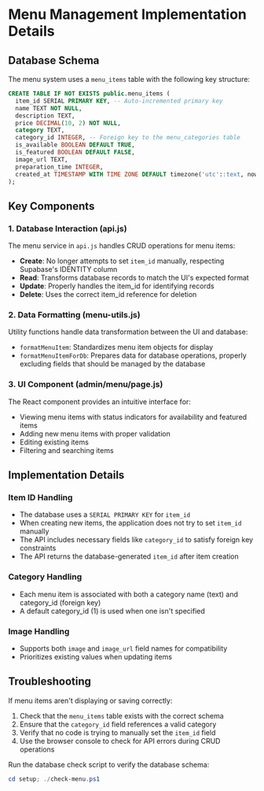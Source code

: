 # Menu Management Implementation Details

## Database Schema

The menu system uses a `menu_items` table with the following key structure:

```sql
CREATE TABLE IF NOT EXISTS public.menu_items (
  item_id SERIAL PRIMARY KEY, -- Auto-incremented primary key
  name TEXT NOT NULL,
  description TEXT,
  price DECIMAL(10, 2) NOT NULL,
  category TEXT,
  category_id INTEGER, -- Foreign key to the menu_categories table
  is_available BOOLEAN DEFAULT TRUE,
  is_featured BOOLEAN DEFAULT FALSE,
  image_url TEXT,
  preparation_time INTEGER,
  created_at TIMESTAMP WITH TIME ZONE DEFAULT timezone('utc'::text, now())
);
```

## Key Components

### 1. Database Interaction (api.js)

The menu service in `api.js` handles CRUD operations for menu items:

- **Create**: No longer attempts to set `item_id` manually, respecting Supabase's IDENTITY column
- **Read**: Transforms database records to match the UI's expected format
- **Update**: Properly handles the item_id for identifying records
- **Delete**: Uses the correct item_id reference for deletion

### 2. Data Formatting (menu-utils.js)

Utility functions handle data transformation between the UI and database:

- `formatMenuItem`: Standardizes menu item objects for display
- `formatMenuItemForDb`: Prepares data for database operations, properly excluding fields that should be managed by the database

### 3. UI Component (admin/menu/page.js)

The React component provides an intuitive interface for:
- Viewing menu items with status indicators for availability and featured items
- Adding new menu items with proper validation
- Editing existing items
- Filtering and searching items

## Implementation Details

### Item ID Handling

- The database uses a `SERIAL PRIMARY KEY` for `item_id`
- When creating new items, the application does not try to set `item_id` manually
- The API includes necessary fields like `category_id` to satisfy foreign key constraints
- The API returns the database-generated `item_id` after item creation

### Category Handling

- Each menu item is associated with both a category name (text) and category_id (foreign key)
- A default category_id (1) is used when one isn't specified

### Image Handling

- Supports both `image` and `image_url` field names for compatibility
- Prioritizes existing values when updating items

## Troubleshooting

If menu items aren't displaying or saving correctly:

1. Check that the `menu_items` table exists with the correct schema
2. Ensure that the `category_id` field references a valid category
3. Verify that no code is trying to manually set the `item_id` field
4. Use the browser console to check for API errors during CRUD operations

Run the database check script to verify the database schema:

```powershell
cd setup; ./check-menu.ps1
```
